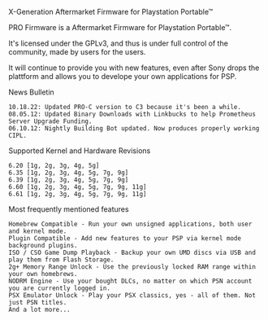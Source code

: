 X-Generation Aftermarket Firmware for Playstation Portable™

PRO Firmware is a Aftermarket Firmware for Playstation Portable™.

It's licensed under the GPLv3, and thus is under full control of the community, made by users for the users.

It will continue to provide you with new features, even after Sony drops the plattform and allows you to develope your own applications for PSP.

News Bulletin

    10.18.22: Updated PRO-C version to C3 because it's been a while.
    08.05.12: Updated Binary Downloads with Linkbucks to help Prometheus Server Upgrade Funding.
    06.10.12: Nightly Building Bot updated. Now produces properly working CIPL.

Supported Kernel and Hardware Revisions

    6.20 [1g, 2g, 3g, 4g, 5g]
    6.35 [1g, 2g, 3g, 4g, 5g, 7g, 9g]
    6.39 [1g, 2g, 3g, 4g, 5g, 7g, 9g]
    6.60 [1g, 2g, 3g, 4g, 5g, 7g, 9g, 11g]
    6.61 [1g, 2g, 3g, 4g, 5g, 7g, 9g, 11g]


Most frequently mentioned features

    Homebrew Compatible - Run your own unsigned applications, both user and kernel mode.
    Plugin Compatible - Add new features to your PSP via kernel mode background plugins.
    ISO / CSO Game Dump Playback - Backup your own UMD discs via USB and play them from Flash Storage.
    2g+ Memory Range Unlock - Use the previously locked RAM range within your own homebrews.
    NODRM Engine - Use your bought DLCs, no matter on which PSN account you are currently logged in.
    PSX Emulator Unlock - Play your PSX classics, yes - all of them. Not just PSN titles.
    And a lot more...

